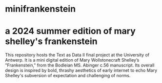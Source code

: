 # minifrankenstein
# a 2024 summer edition of mary shelley's frankenstein 

This repository hosts the Text as Data II final project at the University of Antwerp. It is a mini digital edition of Mary Wollstonecraft Shelley’s "Frankenstein," from the Bodleian MS. Abinger c.56 manuscript. Its overall design is inspired by bold, thrashy aesthetics of early internet to echo Mary Shelley's subversion of expectation and challenging of norms.
